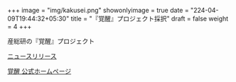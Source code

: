 +++
image = "img/kakusei.png"
showonlyimage = true
date = "224-04-09T19:44:32+05:30"
title = "『覚醒』プロジェクト採択"
draft = false
weight = 4
+++

産総研の『覚醒』プロジェクト
<!--more-->

[ニュースリリース](https://www.aist.go.jp/aist_j/news/au20231208.html)

[覚醒 公式ホームページ](https://kakusei.aist.go.jp)